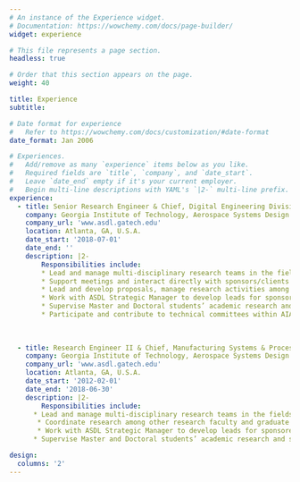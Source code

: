 ```yaml
---
# An instance of the Experience widget.
# Documentation: https://wowchemy.com/docs/page-builder/
widget: experience

# This file represents a page section.
headless: true

# Order that this section appears on the page.
weight: 40

title: Experience
subtitle:

# Date format for experience
#   Refer to https://wowchemy.com/docs/customization/#date-format
date_format: Jan 2006

# Experiences.
#   Add/remove as many `experience` items below as you like.
#   Required fields are `title`, `company`, and `date_start`.
#   Leave `date_end` empty if it's your current employer.
#   Begin multi-line descriptions with YAML's `|2-` multi-line prefix.
experience:
  - title: Senior Research Engineer & Chief, Digital Engineering Division
    company: Georgia Institute of Technology, Aerospace Systems Design Laboratory
    company_url: 'www.asdl.gatech.edu'
    location: Atlanta, GA, U.S.A.
    date_start: '2018-07-01'
    date_end: ''
    description: |2-
        Responsibilities include:
        * Lead and manage multi-disciplinary research teams in the fields of living habitats, digital twins & ecosystems, digital factories, production analytics, machine  learning, artificial intelligence, data fusion, big data, strategic planning, data/text mining, visual analytics, decision support environments.
        * Support meetings and interact directly with sponsors/clients from both government and industry.
        * Lead and develop proposals, manage research activities among other research faculty and graduate students, manage schedules, budgets and deliverables.
        * Work with ASDL Strategic Manager to develop leads for sponsored research projects.
        * Supervise Master and Doctoral students’ academic research and serve on Ph.D. thesis committees.
        * Participate and contribute to technical committees within AIAA. 
        
   
        
  - title: Research Engineer II & Chief, Manufacturing Systems & Process Design branch
    company: Georgia Institute of Technology, Aerospace Systems Design Laboratory
    company_url: 'www.asdl.gatech.edu'
    location: Atlanta, GA, U.S.A.
    date_start: '2012-02-01'
    date_end: '2018-06-30'
    description: |2-
        Responsibilities include:
      * Lead and manage multi-disciplinary research teams in the fields of production analytics, aircraft and UAV/UAS affordability-based design, manufacturing-influenced design, technology portfolio and strategic planning, and data/text mining and visual analytics.
       * Coordinate research among other research faculty and graduate students.
       * Work with ASDL Strategic Manager to develop leads for sponsored research projects.
      * Supervise Master and Doctoral students’ academic research and serve on Ph.D. thesis committees.

design:
  columns: '2'
---
```

